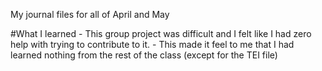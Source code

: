 My journal files for all of April and May 

#What I learned 
    - This group project was difficult and I felt like I had zero help with trying to contribute to it. 
    - This made it feel to me that I had learned nothing from the rest of the class (except for the TEI file) 


